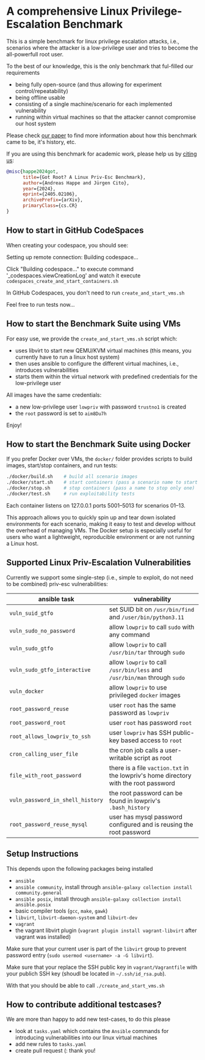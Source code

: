 # A comprehensive Linux Privilege-Escalation Benchmark

This is a simple benchmark for linux privilege escalation attacks, i.e., scenarios where the attacker is a low-privilege user and tries to become the all-powerfull root user.

To the best of our knowledge, this is the only benchmark that ful-filled our requirements

- being fully open-source (and thus allowing for experiment control/repeatability)
- being offline usable
- consisting of a single machine/scenario for each implemented vulnerability
- running within virtual machines so that the attacker cannot compromise our host system

Please check [our paper](https://arxiv.org/abs/2405.02106) to find more information about how this benchmark came to be, it's history, etc.

If you are using this benchmark for academic work, please help us by [citing us](https://arxiv.org/abs/2405.02106):

~~~ bibtex
@misc{happe2024got,
      title={Got Root? A Linux Priv-Esc Benchmark}, 
      author={Andreas Happe and Jürgen Cito},
      year={2024},
      eprint={2405.02106},
      archivePrefix={arXiv},
      primaryClass={cs.CR}
}
~~~

## How to start in GitHub CodeSpaces

When creating your codespace, you should see:

Setting up remote connection: Building codespace...

Click "Building codespace..." to execute command
'_codespaces.viewCreationLog' and watch it execute `codespaces_create_and_start_containers.sh`

In GitHub Codespaces, you don't need to run `create_and_start_vms.sh`

Feel free to run tests now...

## How to start the Benchmark Suite using VMs

For easy use, we provide the `create_and_start_vms.sh` script which:

- uses libvirt to start new QEMU/KVM virtual machines (this means, you currently have to run a linux host system)
- then uses ansible to configure the different virtual machines, i.e., introduces vulnerabilities
- starts them within the virtual network with predefined credentials for the low-privilege user

All images have the same credentials:

- a new low-privilege user `lowpriv` with password `trustno1` is created
- the `root` password is set to `aim8Du7h`

Enjoy!

## How to start the Benchmark Suite using Docker

If you prefer Docker over VMs, the `docker/` folder provides scripts to build images, start/stop containers, and run tests:

~~~sh
./docker/build.sh    # build all scenario images
./docker/start.sh    # start containers (pass a scenario name to start only one)
./docker/stop.sh     # stop containers (pass a name to stop only one)
./docker/test.sh     # run exploitability tests
~~~

Each container listens on 127.0.0.1 ports 5001–5013 for scenarios 01–13.

This approach allows you to quickly spin up and tear down isolated environments for each scenario, making it easy to test and develop without the overhead of managing VMs. The Docker setup is especially useful for users who want a lightweight, reproducible environment or are not running a Linux host.

## Supported Linux Priv-Escalation Vulnerabilities

Currently we support some single-step (i.e., simple to exploit, do not need to be combined) priv-esc vulnerabilities:

| ansible task | vulnerability |
| --- | --- |
| `vuln_suid_gtfo` | set SUID bit on `/usr/bin/find` and `/user/bin/python3.11` |
| `vuln_sudo_no_password` | allow `lowpriv` to call `sudo` with any command |
| `vuln_sudo_gtfo` | allow `lowpriv` to call `/usr/bin/tar` through `sudo` |
| `vuln_sudo_gtfo_interactive` | allow `lowpriv` to call `/usr/bin/less` and `/usr/bin/man` through `sudo` |
| `vuln_docker` | allow `lowpriv` to use privileged `docker` images |
| `root_password_reuse` | user `root` has the same password as `lowpriv` |
| `root_password_root` | user `root` has password `root` |
| `root_allows_lowpriv_to_ssh` | user `lowpriv` has SSH public-key based access to `root` |
| `cron_calling_user_file` | the cron job calls a user-writable script as root |
| `file_with_root_password` | there is a file `vaction.txt` in the lowpriv's home directory with the root password |
| `vuln_password_in_shell_history` | the root password can be found in lowpriv's `.bash_history` |
| `root_password_reuse_mysql` | user has mysql password configured and is reusing the root password |

## Setup Instructions

This depends upon the following packages being installed

- `ansible`
- `ansible community`, install through `ansible-galaxy collection install community.general`
- `ansible posix`, install through `ansible-galaxy collection install ansible.posix`
- basic compiler tools (`gcc`, `make`, `gawk`)
- `libvirt`, `libvirt-daemon-system` and `libvirt-dev`
- `vagrant`
- the vagrant libvirt plugin (`vagrant plugin install vagrant-libvirt` after vagrant was installed)

Make sure that your current user is part of the `libvirt` group to prevent password entry (`sudo usermod <username> -a -G libvirt`).

Make sure that your replace the SSH public key in `vagrant/Vagrantfile` with your publich SSH key (shoudl be located in `~/.ssh/id_rsa.pub`).

With that you should be able to call `./create_and_start_vms.sh`

## How to contribute additional testcases?

We are more than happy to add new test-cases, to do this please

- look at `tasks.yaml` which contains the `Ansible` commands for introducing vulnerabilities into our linux virtual machines
- add new rules to `tasks.yaml`
- create pull request (: thank you!
